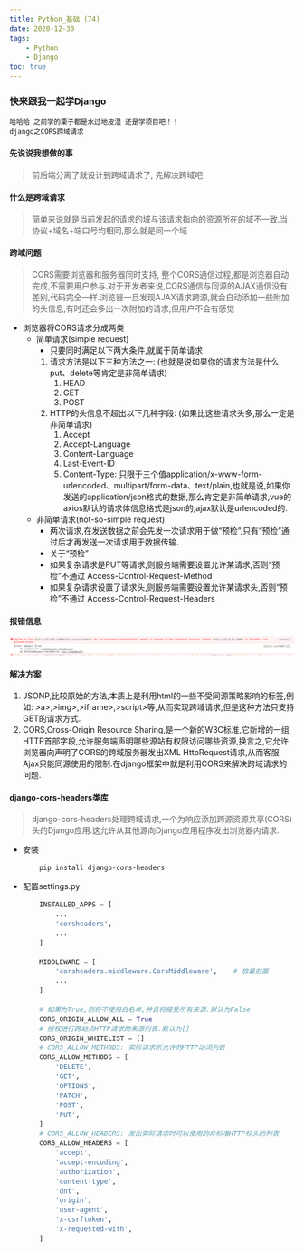 ```yaml
---
title: Python_基础 (74)
date: 2020-12-30
tags: 
    - Python
    - Django
toc: true
---
```


### 快来跟我一起学Django
    哈哈哈 之前学的栗子都是水过地皮湿 还是学项目吧！！
    django之CORS跨域请求

<!-- more -->

#### 先说说我想做的事
> 前后端分离了就设计到跨域请求了, 先解决跨域吧

#### 什么是跨域请求
> 简单来说就是当前发起的请求的域与该请求指向的资源所在的域不一致.当协议+域名+端口号均相同,那么就是同一个域

#### 跨域问题
> CORS需要浏览器和服务器同时支持, 整个CORS通信过程,都是浏览器自动完成,不需要用户参与.对于开发者来说,CORS通信与同源的AJAX通信没有差别,代码完全一样.浏览器一旦发现AJAX请求跨源,就会自动添加一些附加的头信息,有时还会多出一次附加的请求,但用户不会有感觉
- 浏览器将CORS请求分成两类
    * 简单请求(simple request)
        * 只要同时满足以下两大条件,就属于简单请求
        1. 请求方法是以下三种方法之一: (也就是说如果你的请求方法是什么put、delete等肯定是非简单请求)
            1. HEAD
            2. GET
            3. POST
        2. HTTP的头信息不超出以下几种字段: (如果比这些请求头多,那么一定是非简单请求)
            1. Accept
            2. Accept-Language
            3. Content-Language
            4. Last-Event-ID
            5. Content-Type: 只限于三个值application/x-www-form-urlencoded、multipart/form-data、text/plain,也就是说,如果你发送的application/json格式的数据,那么肯定是非简单请求,vue的axios默认的请求体信息格式是json的,ajax默认是urlencoded的.
    * 非简单请求(not-so-simple request)
        * 两次请求,在发送数据之前会先发一次请求用于做“预检”,只有“预检”通过后才再发送一次请求用于数据传输.
        * 关于“预检”
        * 如果复杂请求是PUT等请求,则服务端需要设置允许某请求,否则“预检”不通过 Access-Control-Request-Method
        * 如果复杂请求设置了请求头,则服务端需要设置允许某请求头,否则“预检”不通过 Access-Control-Request-Headers

#### 报错信息
![跨域报错信息](/img/20201230_1.png)

#### 解决方案
1. JSONP,比较原始的方法,本质上是利用html的一些不受同源策略影响的标签,例如: &gt;a>,&gt;img>,&gt;iframe>,&gt;script>等,从而实现跨域请求,但是这种方法只支持GET的请求方式.
2. CORS,Cross-Origin Resource Sharing,是一个新的W3C标准,它新增的一组HTTP首部字段,允许服务端声明哪些源站有权限访问哪些资源,换言之,它允许浏览器向声明了CORS的跨域服务器发出XML HttpRequest请求,从而客服Ajax只能同源使用的限制.在django框架中就是利用CORS来解决跨域请求的问题.

#### django-cors-headers类库
> django-cors-headers处理跨域请求,一个为响应添加跨源资源共享(CORS)头的Django应用.这允许从其他源向Django应用程序发出浏览器内请求.
- 安装
    ```bash
        pip install django-cors-headers
    ```
- 配置settings.py
    ```python
        INSTALLED_APPS = [
            ...
            'corsheaders',
            ...
        ]

        MIDDLEWARE = [
            'corsheaders.middleware.CorsMiddleware',	# 放最前面
            ...
        ]

        # 如果为True,则将不使用白名单,并且将接受所有来源.默认为False
        CORS_ORIGIN_ALLOW_ALL = True
        # 授权进行跨站点HTTP请求的来源列表.默认为[]
        CORS_ORIGIN_WHITELIST = []
        # CORS_ALLOW_METHODS: 实际请求所允许的HTTP动词列表
        CORS_ALLOW_METHODS = [
            'DELETE',
            'GET',
            'OPTIONS',
            'PATCH',
            'POST',
            'PUT',
        ]
        # CORS_ALLOW_HEADERS: 发出实际请求时可以使用的非标准HTTP标头的列表
        CORS_ALLOW_HEADERS = [
            'accept',
            'accept-encoding',
            'authorization',
            'content-type',
            'dnt',
            'origin',
            'user-agent',
            'x-csrftoken',
            'x-requested-with',
        ]
    ```

